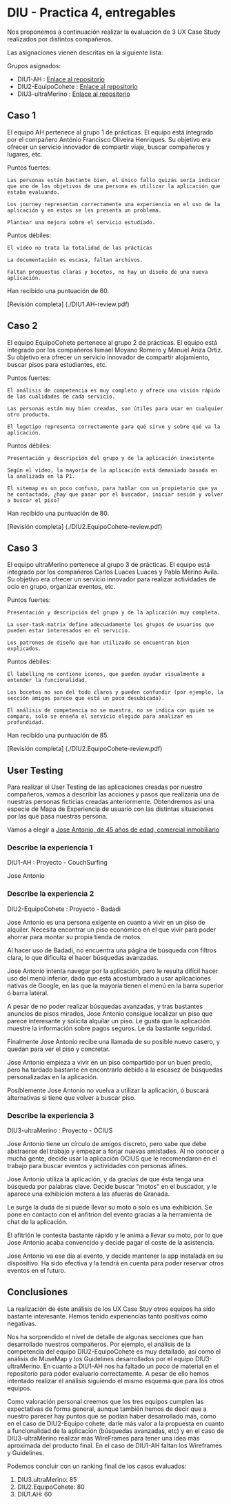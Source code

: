 # DIU - Practica 4, entregables

Nos proponemos a continuación realizar la evaluación de 3 UX Case Study realizados por distintos compañeros.

Las asignaciones vienen descritas en la siguiente lista:

Grupos asignados:

* DIU1-AH : [Enlace al repositorio](https://github.com/antoniohenriques/DIU20)
* DIU2-EquipoCohete : [Enlace al repositorio](https://github.com/Leamsy/DIU20)
* DIU3-ultraMerino : [Enlace al repositorio](https://github.com/merino25/DIU20)


## Caso 1

El equipo AH pertenece al grupo 1 de prácticas. El equipo está integrado por el compañero António Francisco Oliveira Henriques. Su objetivo era ofrecer un servicio innovador de compartir viaje, buscar compañeros y lugares, etc.   

Puntos fuertes:

	Las personas están bastante bien, el único fallo quizás sería indicar que uno de los objetivos de una persona es utilizar la aplicación que estaba evaluando.

	Los journey representan correctamente una experiencia en el uso de la aplicación y en estos se les presenta un problema.

	Plantear una mejora sobre el servicio estudiado.

Puntos débiles:

	El vídeo no trata la totalidad de las prácticas

	La documentación es escasa, faltan archivos.

	Faltan propuestas claras y bocetos, no hay un diseño de una nueva aplicación.


Han recibido una puntuación de 60.

[Revisión completa] (./DIU1.AH-review.pdf)

## Caso 2

El equipo EquipoCohete pertenece al grupo 2 de prácticas. El equipo está integrado por los compañeros Ismael Moyano Romero y Manuel Ariza Ortiz. Su objetivo era ofrecer un servicio innovador de compartir alojamiento, buscar pisos para estudiantes, etc.  

Puntos fuertes:

	El análisis de competencia es muy completo y ofrece una visión rápido de las cualidades de cada servicio.
	
	Las personas están muy bien creadas, son útiles para usar en cualquier otro producto.

	El logotipo representa correctamente para qué sirve y sobre qué va la aplicación.


Puntos débiles:

	Presentación y descripción del grupo y de la aplicación inexistente

	Según el vídeo, la mayoría de la aplicación está demasiado basada en la analizada en la P1.

	El sitemap es un poco confuso, para hablar con un propietario que ya he contactado, ¿hay que pasar por el buscador, iniciar sesión y volver a buscar el piso?

Han recibido una puntuación de 80.

[Revisión completa] (./DIU2.EquipoCohete-review.pdf)

## Caso 3

El equipo ultraMerino pertenece al grupo 3 de prácticas. El equipo está integrado por los compañeros Carlos Luaces Luaces y Pablo Merino Ávila. Su objetivo era ofrecer un servicio innovador para realizar actividades de ocio en grupo, organizar eventos, etc.  

Puntos fuertes:

	Presentación y descripción del grupo y de la aplicación muy completa.

	La user-task-matrix define adecuadamente los grupos de usuarios que pueden estar interesados en el servicio.

	Los patrones de diseño que han utilizado se encuentran bien explicados.

Puntos débiles:

	El labelling no contiene iconos, que pueden ayudar visualmente a entender la funcionalidad.

	Los bocetos no son del todo claros y pueden confundir (por ejemplo, la sección amigos parece que está un poco desubicada).

	El análisis de competencia no se muestra, no se indica con quién se compara, solo se enseña el servicio elegido para analizar en profundidad.
    
Han recibido una puntuación de 85. 

[Revisión completa] (./DIU2.EquipoCohete-review.pdf)

## User Testing

Para realizar el User Testing de las aplicaciones creadas por nuestro compañeros, vamos a describir las acciones y pasos que realizaría una de nuestras personas ficticias creadas anteriormente. Obtendremos así una especie de Mapa de Experiencia de usuario con las distintas situaciones por las que pasa nuestras persona.

Vamos a elegir a [Jose Antonio, de 45 años de edad, comercial inmobiliario](../P1/personas-journey/personajose.png)  


### Describe la experiencia 1

DIU1-AH : Proyecto - CouchSurfing

Jose Antonio 


### Describe la experiencia 2


DIU2-EquipoCohete : Proyecto - Badadi

Jose Antonio es una persona exigente en cuanto a vivir en un piso de alquiler. Necesita encontrar un piso económico en el que vivir para poder ahorrar para montar su propia tienda de motos.

Al hacer uso de Badadi, no encuentra una página de búsqueda con filtros clara, lo que dificulta el hacer búsquedas avanzadas. 

Jose Antonio intenta navegar por la aplicación, pero le resulta difícil hacer uso del menú inferior, dado que está acostumbrado a usar aplicaciones nativas de Google, en las que la mayoría tienen el menú en la barra superior ó barra lateral.

A pesar de no poder realizar búsquedas avanzadas, y tras bastantes anuncios de pisos mirados, Jose Antonio consigue localizar un piso que parece interesante y solicita alquilar un piso. Le gusta que la aplicación muestre la información sobre pagos seguros. Le da bastante seguridad.

Finalmente Jose Antonio recibe una llamada de su posible nuevo casero, y quedan para ver el piso y concretar. 

Jose Antonio empieza a vivir en un piso compartido por un buen precio, pero ha tardado bastante en encontrarlo debido a la escasez de búsquedas personalizadas en la aplicación. 

Posiblemente Jose Antonio no vuelva a utilizar la aplicación, ó buscará alternativas si tiene que volver a buscar piso. 


### Describe la experiencia 3

DIU3-ultraMerino : Proyecto - OCIUS

Jose Antonio tiene un círculo de amigos discreto, pero sabe que debe abstraerse del trabajo y empezar a forjar nuevas amistades. Al no conocer a mucha gente, decide usar la aplicación OCIUS que le recomendaron en el trabajo para buscar eventos y actividades con personas afines. 

Jose Antonio utiliza la aplicación, y da gracias de que ésta tenga una búsqueda por palabras clave. Decide buscar "motos" en el buscador, y le aparece una exhibición motera a las afueras de Granada. 

Le surge la duda de si puede llevar su moto o solo es una exhibición. Se pone en contacto con el anfitrion del evento gracias a la herramienta de chat de la aplicación. 

El afitrión le contesta bastante rápido y le anima a llevar su moto, por lo que Jose Antonio acaba convencido y decide pagar el coste de la asistencia. 

Jose Antonio va ese día al evento, y decide mantener la app instalada en su dispositivo. Ha sido efectiva y la tendrá en cuenta para poder reservar otros eventos en el futuro.



## Conclusiones


La realización de éste análisis de los UX Case Stuy otros equipos ha sido bastante interesante. Hemos tenido experiencias tanto positivas como negativas. 

Nos ha sorprendido el nivel de detalle de algunas secciones que han desarrollado nuestros compañeros. 
Por ejemplo, el análisis de la competencia del equipo DIU2-EquipoCohete es muy detallado, así como el análisis de MuseMap y los Guidelines desarrollados por el equipo DIU3-ultraMerino. En cuanto a DIU1-AH nos ha faltado un poco de material en el repositorio para poder evaluarlo correctamente. A pesar de ello hemos intentado realizar el análisis siguiendo el mismo esquema que para los otros equipos.

Como valoración personal creemos que los tres equipos cumplen las expectativas de forma general, aunque también hemos de decir que a nuestro parecer hay puntos que se podían haber desarrollado más, como en el caso de DIU2-Equipo cohete, darle más valor a la propuesta en cuanto a funcionalidad de la aplicación (búsquedas avanzadas, etc) y en el caso de DIU3-ultraMerino realizar más WireFrames para tener una idea más aproximada del producto final. En el caso de DIU1-AH faltan los Wireframes y Guidelines. 

Podemos concluir con un ranking final de los casos evaluados:

1. DIU3.ultraMerino: 85
2. DIU2.EquipoCohete: 80
3. DIU1.AH: 60



